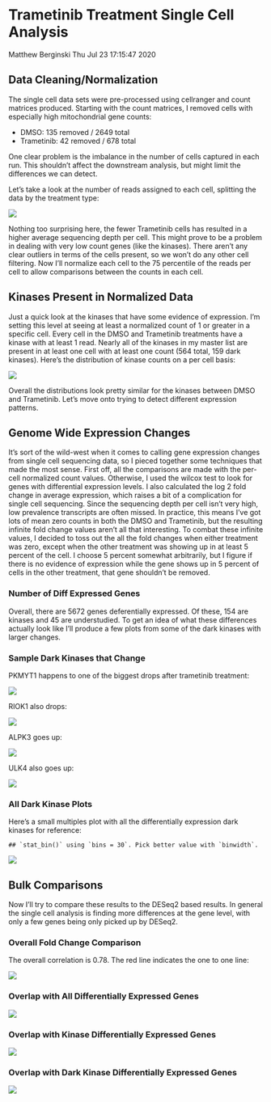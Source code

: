 Trametinib Treatment Single Cell Analysis
================
Matthew Berginski
Thu Jul 23 17:15:47 2020

## Data Cleaning/Normalization

The single cell data sets were pre-processed using cellranger and count
matrices produced. Starting with the count matrices, I removed cells
with especially high mitochondrial gene counts:

  - DMSO: 135 removed / 2649 total
  - Trametinib: 42 removed / 678 total

One clear problem is the imbalance in the number of cells captured in
each run. This shouldn’t affect the downstream analysis, but might limit
the differences we can detect.

Let’s take a look at the number of reads assigned to each cell,
splitting the data by the treatment type:

![](trametinib_comparisons_files/figure-gfm/read%20counts%20by%20cell-1.png)<!-- -->

Nothing too surprising here, the fewer Trametinib cells has resulted in
a higher average sequencing depth per cell. This might prove to be a
problem in dealing with very low count genes (like the kinases). There
aren’t any clear outliers in terms of the cells present, so we won’t do
any other cell filtering. Now I’ll normalize each cell to the 75
percentile of the reads per cell to allow comparisons between the counts
in each cell.

## Kinases Present in Normalized Data

Just a quick look at the kinases that have some evidence of expression.
I’m setting this level at seeing at least a normalized count of 1 or
greater in a specific cell. Every cell in the DMSO and Trametinib
treatments have a kinase with at least 1 read. Nearly all of the kinases
in my master list are present in at least one cell with at least one
count (564 total, 159 dark kinases). Here’s the distribution of kinase
counts on a per cell basis:

![](trametinib_comparisons_files/figure-gfm/number%20of%20kinases-1.png)<!-- -->

Overall the distributions look pretty similar for the kinases between
DMSO and Trametinib. Let’s move onto trying to detect different
expression patterns.

## Genome Wide Expression Changes

It’s sort of the wild-west when it comes to calling gene expression
changes from single cell sequencing data, so I pieced together some
techniques that made the most sense. First off, all the comparisons are
made with the per-cell normalized count values. Otherwise, I used the
wilcox test to look for genes with differential expression levels. I
also calculated the log 2 fold change in average expression, which
raises a bit of a complication for single cell sequencing. Since the
sequencing depth per cell isn’t very high, low prevalence transcripts
are often missed. In practice, this means I’ve got lots of mean zero
counts in both the DMSO and Trametinib, but the resulting infinite fold
change values aren’t all that interesting. To combat these infinite
values, I decided to toss out the all the fold changes when either
treatment was zero, except when the other treatment was showing up in at
least 5 percent of the cell. I choose 5 percent somewhat arbitrarily,
but I figure if there is no evidence of expression while the gene shows
up in 5 percent of cells in the other treatment, that gene shouldn’t be
removed.

### Number of Diff Expressed Genes

Overall, there are 5672 genes deferentially expressed. Of these, 154 are
kinases and 45 are understudied. To get an idea of what these
differences actually look like I’ll produce a few plots from some of the
dark kinases with larger changes.

### Sample Dark Kinases that Change

PKMYT1 happens to one of the biggest drops after trametinib treatment:

![](trametinib_comparisons_files/figure-gfm/PKMYT1%20expression-1.png)<!-- -->

RIOK1 also drops:

![](trametinib_comparisons_files/figure-gfm/RIOK1%20expression-1.png)<!-- -->

ALPK3 goes up:

![](trametinib_comparisons_files/figure-gfm/ALPK3%20expression-1.png)<!-- -->

ULK4 also goes up:

![](trametinib_comparisons_files/figure-gfm/ULK4%20expression-1.png)<!-- -->

### All Dark Kinase Plots

Here’s a small multiples plot with all the differentially expression
dark kinases for reference:

    ## `stat_bin()` using `bins = 30`. Pick better value with `binwidth`.

![](trametinib_comparisons_files/figure-gfm/all%20dark%20kinases-1.png)<!-- -->

## Bulk Comparisons

Now I’ll try to compare these results to the DESeq2 based results. In
general the single cell analysis is finding more differences at the gene
level, with only a few genes being only picked up by DESeq2.

### Overall Fold Change Comparison

The overall correlation is 0.78. The red line indicates the one to one
line:

![](trametinib_comparisons_files/figure-gfm/overall%20fold%20change-1.png)<!-- -->

### Overlap with All Differentially Expressed Genes

![](trametinib_comparisons_files/figure-gfm/all%20genes%20upset-1.png)<!-- -->

### Overlap with Kinase Differentially Expressed Genes

![](trametinib_comparisons_files/figure-gfm/just%20kinases%20upset-1.png)<!-- -->

### Overlap with Dark Kinase Differentially Expressed Genes

![](trametinib_comparisons_files/figure-gfm/just%20dark%20kinases%20upset-1.png)<!-- -->
